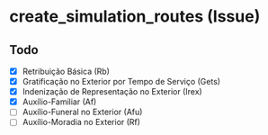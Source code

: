 # create_simulation_routes (Issue)

## Todo

- [x] Retribuição Básica (Rb)
- [x] Gratificação no Exterior por Tempo de Serviço (Gets)
- [x] Indenização de Representação no Exterior (Irex)
- [x] Auxílio-Familiar (Af)
- [ ] Auxílio-Funeral no Exterior (Afu)
- [ ] Auxílio-Moradia no Exterior (Rf)
